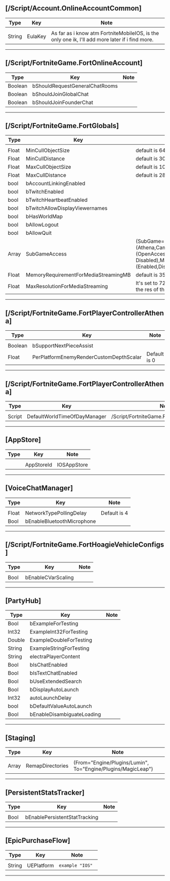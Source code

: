 ## [/Script/Account.OnlineAccountCommon]
| Type | Key | Note |
| - | - | - |
| | | |
| String | EulaKey | As far as i know atm FortniteMobileIOS, is the only one ik, I'll add more later if i find more.


---
## [/Script/FortniteGame.FortOnlineAccount]
| Type | Key | Note |
| - | - | - |
| Boolean | bShouldRequestGeneralChatRooms | |
| Boolean | bShouldJoinGlobalChat | |
| Boolean | bShouldJoinFounderChat | |


---
## [/Script/FortniteGame.FortGlobals]
| Type | Key | Note |
| - | - | - |
| | | |
| Float | MinCullObjectSize | default is 64.0 |
| Float | MinCullDistance | default is 3000 |
| Float | MaxCullObjectSize | default is 1000 |
| Float | MaxCullDistance | default is 28500 |
| bool | bAccountLinkingEnabled | |
| bool | bTwitchEnabled | |
| bool | bTwitchHeartbeatEnabled | |
| bool | bTwitchAllowDisplayViewernames | |
| bool | bHasWorldMap | |
| bool | bAllowLogout | |
| bool | bAllowQuit | |
| Array | SubGameAccess |(SubGame=(Athena,Campain,Creative),AccessStatus=(OpenAccess, Disabled),MatchmakingStatus=(Enabled,Disabled) | For IOS only Athena is enabled
| Float | MemoryRequirementForMediaStreamingMB |default is 3500 |
| Float | MaxResolutionForMediaStreaming |It's set to 720p on ios, even if you upscale the res of the game |




---
## [/Script/FortniteGame.FortPlayerControllerAthena]
| Type | Key | Note |
| - | - | - |
| | | |
| Boolean | bSupportNextPieceAssist | |
| Float | PerPlatformEnemyRenderCustomDepthScalar | Default is 0|


---
## [/Script/FortniteGame.FortPlayerControllerAthena]
| Type | Key | Note |
| - | - | - |
| | | |
| Script | DefaultWorldTimeOfDayManager | /Script/FortniteGame.FortTimeOfDayManager| Sets the TODM for mobile


---
## [AppStore]
| Type | Key | Note |
| - | - | - |
| | | |
|  | AppStoreId | IOSAppStore| Makes the default store the App store

---
## [VoiceChatManager]
| Type | Key | Note |
| - | - | - |
| | | |
| Float | NetworkTypePollingDelay | Default is 4|
| Bool | bEnableBluetoothMicrophone ||


---

## [/Script/FortniteGame.FortHoagieVehicleConfigs]
| Type | Key | Note |
| - | - | - |
| | | |
| Bool | bEnableCVarScaling ||

---
## [PartyHub]
| Type | Key | Note |
| - | - | - |
| Bool| bExampleForTesting | |
| Int32 | ExampleInt32ForTesting ||
| Double | ExampleDoubleForTesting ||
| String | ExampleStringForTesting ||
| String | electraPlayerContent ||
| Bool | bIsChatEnabled ||
| Bool | bIsTextChatEnabled ||
| Bool | bUseExtendedSearch ||
| Bool | bDisplayAutoLaunch ||
| Int32 | autoLaunchDelay ||
| bool | bDefaultValueAutoLaunch ||
| Bool | bEnableDisambiguateLoading ||

---
## [Staging]
| Type | Key | Note |
| - | - | - |
| | | |
| Array | RemapDirectories |(From="Engine/Plugins/Lumin", To="Engine/Plugins/MagicLeap")|


---
## [PersistentStatsTracker]
| Type | Key | Note |
| - | - | - |
| | | |
| Bool | bEnablePersistentStatTracking ||
---
## [EpicPurchaseFlow]
| Type | Key | Note |
| - | - | - |
| | | |
| String | UEPlatform |`example "IOS" ` |
---
